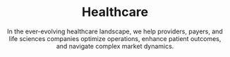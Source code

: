 ---
layout: industry
order: 2
title: Healthcare
subtitle: "In the ever-evolving healthcare landscape, we help providers, payers, and life sciences companies optimize operations, enhance patient outcomes, and navigate complex market dynamics."
intro: "In the ever-evolving healthcare landscape, SLKone helps providers, payers, and life sciences companies optimize operations, enhance patient outcomes, and navigate complex market dynamics. Our deep industry knowledge, combined with our data-driven approach, enables us to deliver tangible results in this intricate sector."
landscape-title: "The Healthcare Landscape"
landscape-intro: "The healthcare industry is undergoing rapid transformation, driven by:"
landscape:
    - "Shift towards value-based care models"
    - "Increasing role of technology in healthcare delivery"
    - "Growing focus on patient experience and engagement"
    - "Rising costs and pressure for operational efficiency"
    - "Evolving regulatory landscape and reimbursement models"
landscape-conclusion: "These trends create both challenges and opportunities for healthcare organizations across all sub-sectors."
approach-title: "Our Approach"
approach-intro: "SLKone takes a holistic view of healthcare organizations, addressing challenges across operations, finance, and strategy. We leverage our cross-sector insights to bring innovative solutions to persistent industry problems. Our approach integrates:"
approach:
    - "Advanced Data Analytics: Harnessing the power of healthcare data to drive informed decision-making"
    - "Process Optimization: Streamlining operations to improve efficiency and reduce costs"
    - "Strategic Planning: Developing robust strategies to navigate market changes and drive growth"
    - "Change Management: Ensuring successful implementation and adoption of new initiatives"
    - "Financial Performance Improvement: Optimizing revenue cycles and cost structures"
why_choose:
    - "Deep understanding of healthcare ecosystem dynamics and interdependencies"
    - "Cross-functional expertise spanning operations, finance, strategy, and technology"
    - "Proven track record of delivering measurable results in complex healthcare environments"
    - "Ability to leverage cross-industry insights for innovative healthcare solutions"
    - "Data-driven approach combined with industry-specific knowledge"
    - "Collaborative working style that ensures knowledge transfer and sustainable improvements"
    - "Practical methodology that adapts to the rapidly changing healthcare landscape"
cta: "Ready to transform your healthcare organization? Contact SLKone today to learn how our tailored solutions can help you navigate industry challenges, drive operational excellence, and achieve sustainable growth in the evolving healthcare landscape."
icon: "fa-solid fa-heart"
color: "coral"
image: "/assets/images/backgrounds/healthcare.webp"
---